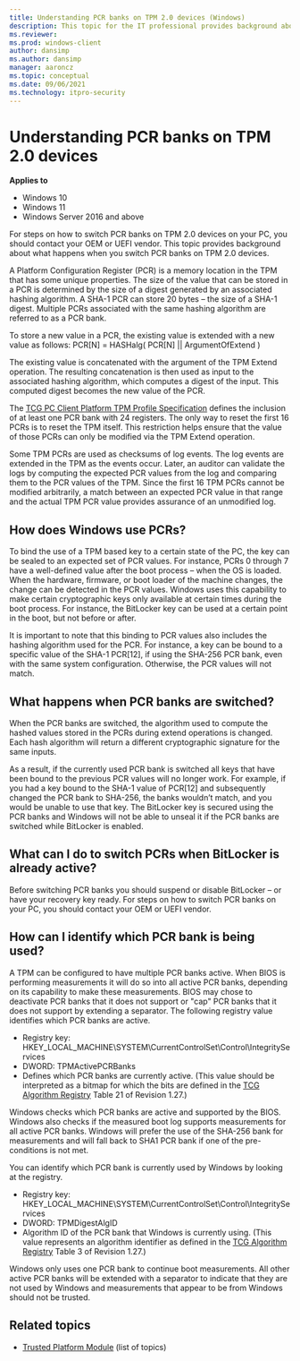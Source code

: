 ```yaml
---
title: Understanding PCR banks on TPM 2.0 devices (Windows)
description: This topic for the IT professional provides background about what happens when you switch PCR banks on TPM 2.0 devices.
ms.reviewer: 
ms.prod: windows-client
author: dansimp
ms.author: dansimp
manager: aaroncz
ms.topic: conceptual
ms.date: 09/06/2021
ms.technology: itpro-security
---
```


# Understanding PCR banks on TPM 2.0 devices

**Applies to**
-   Windows 10
-   Windows 11
-   Windows Server 2016 and above

For steps on how to switch PCR banks on TPM 2.0 devices on your PC, you should contact your OEM or UEFI vendor. This topic provides background about what happens when you switch PCR banks on TPM 2.0 devices.

A Platform Configuration Register (PCR) is a memory location in the TPM that has some unique properties. The size of the value that can be stored in a PCR is determined by the size of a digest generated by an associated hashing algorithm. A SHA-1 PCR can store 20 bytes – the size of a SHA-1 digest. Multiple PCRs associated with the same hashing algorithm are referred to as a PCR bank.

To store a new value in a PCR, the existing value is extended with a new value as follows:
PCR\[N\] = HASHalg( PCR\[N\] || ArgumentOfExtend )

The existing value is concatenated with the argument of the TPM Extend operation. The resulting concatenation is then used as input to the associated hashing algorithm, which computes a digest of the input. This computed digest becomes the new value of the PCR.

The [TCG PC Client Platform TPM Profile Specification](http://www.trustedcomputinggroup.org/pc-client-platform-tpm-profile-ptp-specification/) defines the inclusion of at least one PCR bank with 24 registers. The only way to reset the first 16 PCRs is to reset the TPM itself. This restriction helps ensure that the value of those PCRs can only be modified via the TPM Extend operation.

Some TPM PCRs are used as checksums of log events. The log events are extended in the TPM as the events occur. Later, an auditor can validate the logs by computing the expected PCR values from the log and comparing them to the PCR values of the TPM. Since the first 16 TPM PCRs cannot be modified arbitrarily, a match between an expected PCR value in that range and the actual TPM PCR value provides assurance of an unmodified log.

## How does Windows use PCRs?

To bind the use of a TPM based key to a certain state of the PC, the key can be sealed to an expected set of PCR values. For instance, PCRs 0 through 7 have a well-defined value after the boot process – when the OS is loaded. When the hardware, firmware, or boot loader of the machine changes, the change can be detected in the PCR values. Windows uses this capability to make certain cryptographic keys only available at certain times during the boot process. For instance, the BitLocker key can be used at a certain point in the boot, but not before or after.

It is important to note that this binding to PCR values also includes the hashing algorithm used for the PCR. For instance, a key can be bound to a specific value of the SHA-1 PCR\[12\], if using the SHA-256 PCR bank, even with the same system configuration. Otherwise, the PCR values will not match.

## What happens when PCR banks are switched?

When the PCR banks are switched, the algorithm used to compute the hashed values stored in the PCRs during extend operations is changed. Each hash algorithm will return a different cryptographic signature for the same inputs.

As a result, if the currently used PCR bank is switched all keys that have been bound to the previous PCR values will no longer work. For example, if you had a key bound to the SHA-1 value of PCR\[12\] and subsequently changed the PCR bank to SHA-256, the banks wouldn’t match, and you would be unable to use that key. The BitLocker key is secured using the PCR banks and Windows will not be able to unseal it if the PCR banks are switched while BitLocker is enabled.

## What can I do to switch PCRs when BitLocker is already active?

Before switching PCR banks you should suspend or disable BitLocker – or have your recovery key ready. For steps on how to switch PCR banks on your PC, you should contact your OEM or UEFI vendor.

## How can I identify which PCR bank is being used?

A TPM can be configured to have multiple PCR banks active. When BIOS is performing measurements it will do so into all active PCR banks, depending on its capability to make these measurements. BIOS may chose to deactivate PCR banks that it does not support or "cap" PCR banks that it does not support by extending a separator. The following registry value identifies which PCR banks are active.

- Registry key: HKEY_LOCAL_MACHINE\SYSTEM\CurrentControlSet\Control\IntegrityServices<br>
- DWORD: TPMActivePCRBanks<br>
- Defines which PCR banks are currently active. (This value should be interpreted as a bitmap for which the bits are defined in the [TCG Algorithm Registry](https://trustedcomputinggroup.org/resource/tcg-algorithm-registry/) Table 21 of Revision 1.27.)<br>

Windows checks which PCR banks are active and supported by the BIOS. Windows also checks if the measured boot log supports measurements for all active PCR banks. Windows will prefer the use of the SHA-256 bank for measurements and will fall back to SHA1 PCR bank if one of the pre-conditions is not met.

You can identify which PCR bank is currently used by Windows by looking at the registry.

- Registry key: HKEY_LOCAL_MACHINE\SYSTEM\CurrentControlSet\Control\IntegrityServices<br>
- DWORD: TPMDigestAlgID<br>
- Algorithm ID of the PCR bank that Windows is currently using. (This value represents an algorithm identifier as defined in the [TCG Algorithm Registry](https://trustedcomputinggroup.org/resource/tcg-algorithm-registry/) Table 3 of Revision 1.27.)<br>

Windows only uses one PCR bank to continue boot measurements. All other active PCR banks will be extended with a separator to indicate that they are not used by Windows and measurements that appear to be from Windows should not be trusted.

## Related topics

- [Trusted Platform Module](trusted-platform-module-top-node.md) (list of topics)
